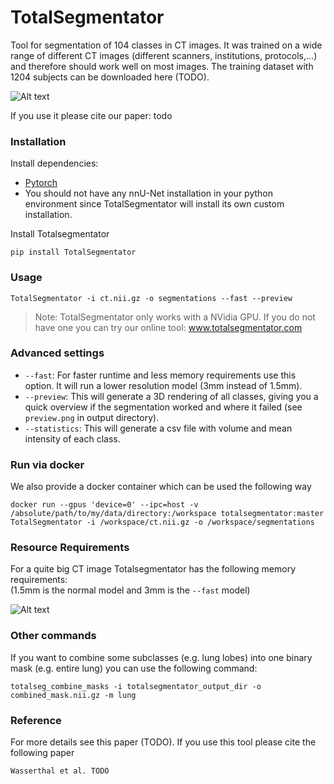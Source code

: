 # TotalSegmentator

Tool for segmentation of 104 classes in CT images. It was trained on a wide range of different CT images (different scanners, institutions, protocols,...) and therefore should work well on most images. The training dataset with 1204 subjects can be downloaded here (TODO).

![Alt text](resources/imgs/overview_classes.png)

If you use it please cite our paper: todo  



### Installation

Install dependencies:  
* [Pytorch](http://pytorch.org/)
* You should not have any nnU-Net installation in your python environment since TotalSegmentator will install its own custom installation.

Install Totalsegmentator
```
pip install TotalSegmentator
```


### Usage
```
TotalSegmentator -i ct.nii.gz -o segmentations --fast --preview
```
> Note: TotalSegmentator only works with a NVidia GPU. If you do not have one you can try our online tool: www.totalsegmentator.com


### Advanced settings
* `--fast`: For faster runtime and less memory requirements use this option. It will run a lower resolution model (3mm instead of 1.5mm). 
* `--preview`: This will generate a 3D rendering of all classes, giving you a quick overview if the segmentation worked and where it failed (see `preview.png` in output directory).
* `--statistics`: This will generate a csv file with volume and mean intensity of each class.


### Run via docker
We also provide a docker container which can be used the following way
```
docker run --gpus 'device=0' --ipc=host -v /absolute/path/to/my/data/directory:/workspace totalsegmentator:master TotalSegmentator -i /workspace/ct.nii.gz -o /workspace/segmentations
```

### Resource Requirements
For a quite big CT image Totalsegmentator has the following memory requirements:  
(1.5mm is the normal model and 3mm is the `--fast` model)

![Alt text](resources/imgs/runtime_table.png)


### Other commands
If you want to combine some subclasses (e.g. lung lobes) into one binary mask (e.g. entire lung) you can use the following command:
```
totalseg_combine_masks -i totalsegmentator_output_dir -o combined_mask.nii.gz -m lung
```

### Reference 
For more details see this paper (TODO).
If you use this tool please cite the following paper
```
Wasserthal et al. TODO
```
